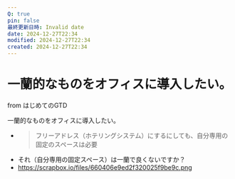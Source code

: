 ```yaml
---
Q: true
pin: false
最終更新日時: Invalid date
date: 2024-12-27T22:34
modified: 2024-12-27T22:34
created: 2024-12-27T22:34
---
```

# 一蘭的なものをオフィスに導入したい。

from はじめてのGTD

一蘭的なものをオフィスに導入したい。

- >フリーアドレス（ホテリングシステム）にするにしても、自分専用の固定のスペースは必要  
- それ（自分専用の固定スペース）は一蘭で良くないですか？  
- https://scrapbox.io/files/660406e9ed2f320025f9be9c.png